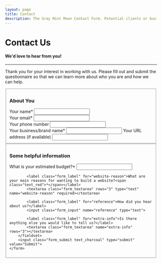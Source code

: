 ```yaml
---
layout: page
title: Contact
description: The Gray Mint Moon Contact Form. Potential clients or businesses who are interested in having us work on your website can fill in our contact form.
---
```

<div class="form_block">
	<div class="form_introduction text_center">
		<div class="container_lg">
			<h1 class="page_title">Contact <span class="page_title_second">Us</span></h1>
			<h4 class="page_subtitle">We'd love to hear from you!</h4>
			<hr class="divider_red">
			<p>Thank you for your interest in working with us. Please fill out and submit the questionnaire so that we can learn more about who you are and how we can help.</p>
		</div>
	</div>
	<form action="https://formspree.io/graymintmoon@gmail.com"
		method="POST">
		<input class="contact-form" type="hidden" name="_next" value="/success">
		<fieldset class="form_fieldset">
			<h3 class="form_section_title text_center">About You</h3>
			<label class="form_label" for="name">Your name<span class="text_red">*</span></label>
			<input class="form_input" type="text" name="name" required>
			<div class="form_two_columns">
				<div class="form_column">
					<label class="form_label" for="email">Your email<span class="text_red">*</span></label>
					<input class="form_input" type="email" name="email" required>
				</div>
				<div class="form_column">
					<label class="form_label" for="phone">Your phone number</label>
					<input class="form_input" type="tel" name="phone">
				</div>
			</div>
			<label class="form_label" for="company-name">Your business/brand name<span class="text_red">*</span></label>
			<input class="form_input" type="text" name="company-name" required>
			<label class="form_label" for="company-url">Your URL address (if available)</label>
			<input class="form_input" type="text" name="company-url">
		</fieldset>
		<fieldset class="form_fieldset">
			<h3 class="form_section_title text_center">Some helpful information</h3>
			<label class="form_label" for="budget">What is your estimated budget?<span class="text_red">*</span></label>
			<input type="text" class="form_input" name="budget" required>

			<label class="form_label" for="website-reason">What are your main reasons for wanting to build a website?<span class="text_red">*</span></label>
			<textarea class="form_textarea" rows="3" type="text" name="website-reason" required></textarea>

			<label class="form_label" for="reference">How did you hear about us?</label>
			<input class="form_input" name="reference" type="text">

			<label class="form_label" for="extra-info">Is there anything else you would like to tell us?</label>
			<textarea class="form_textarea" name="extra-info" rows="3"></textarea>
		</fieldset>
		<input class="form_submit text_charcoal" type="submit" value="Submit">
	</form>
</div>